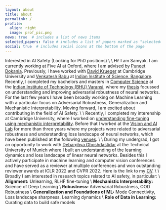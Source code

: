 ```yaml
---
layout: about
title: about
permalink: /
profile:
  align: right
  image: prof_pic.png
news: true  # includes a list of news items
selected_papers: false # includes a list of papers marked as "selected={false}"
social: true  # includes social icons at the bottom of the page
---
```

Interested in AI Safety (Looking for PhD positions)
\\
\\
Hi! I am Samyak. I am currently working at Five AI at Oxford, where I am advised by [Puneet Dokania](https://puneetkdokania.github.io). Previously, I have worked with [David Krueger](https://www.kasl.ai) at Cambridge University and [Venkatesh Babu](https://val.cds.iisc.ac.in/) at [Indian Institute of Science, Bangalore](https://iisc.ac.in/). Recently, I completed my bachelors and masters in [Computer Science](https://www.iitbhu.ac.in/dept/cse) at the [Indian Institute of Technology (BHU) Varansi](https://www.iitbhu.ac.in/), where my [thesis](https://drive.google.com/file/d/1J0bry6gDU5k_K3iMIRRrCV865wM9Ww49/view) focussed on understanding and improving adversarial robustness of neural networks. For the last few years I have been broadly working on Machine Learning with a particular focus on Adversarial Robustness, Generalization and Mechanistic Interpretability. Moving forward, I am excited about contributing in the field of AI Safety.
\\
\\
Recently, I completed my interenship at Cambridge University, where I worked on [understanding fine-tuning using mechanistic interpretability](https://arxiv.org/abs/2311.12786). Before that I worked at the [Vision and AI Lab](https://val.cds.iisc.ac.in/) for more than three years where my projects were related to adversarial robustness and understanding loss landscape of neural networks, which have been published at the following [venues](./publications).
\\
\\
During my undergrad, I got an opportunity to work with [Debarghya Ghoshdastidar](https://www.professoren.tum.de/en/ghoshdastidar-debarghya) at the Technical University of Munich where I built an understanding of the learning dynamics and loss landscape of linear neural networks.
Besides this I actively participate in machine learning  and computer vision conferences and have served as a reviewer at multiple conferences and won outstanding reviewer awards at ICLR 2022 and CVPR 2022.
Here is the link to my [CV](https://drive.google.com/file/d/1WGkicIJ8dW3nZ51kVl_ZNyv66our7V7k/view?usp=sharing).
\\
\\
Broadly I am interested in research topics related to AI safety, in particular:
\\
**Alignment:** Unlearning, RLHF fine-tuning
\\
**Mechanistic Interpretability:** Science of Deep Learning
\\
**Robustness:** Adversarial Robustness, OOD Robustness
\\
**Generalization and Foundations of ML:** Mode Connectivity, Loss landscape sharpness, Learning dynamics
\\
**Role of Data in Learning:** Curating data to build safe models
